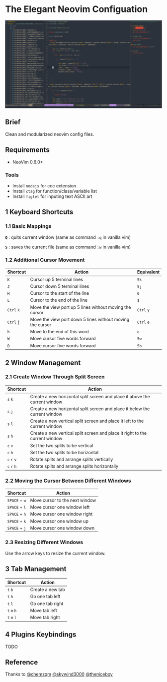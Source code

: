 # The Elegant Neovim Configuation

<center><img src="./demo.png"></center>

## Brief

Clean and modularized neovim config files.

## Requirements

- NeoVim 0.6.0+

### Tools

- Install `nodejs` for coc extension
- Install `ctag` for function/class/variable list
- Install `figlet` for inputing text ASCII art

## 1 Keyboard Shortcuts

### 1.1 Basic Mappings

**`Q`** : quits current window (same as command `:q` in vanilla vim)

**`S`** : saves the current file (same as command `:w` in vanilla vim)

### 1.2 Additional Cursor Movement

| Shortcut   | Action                                                    | Equivalent |
|------------|-----------------------------------------------------------|------------|
| `K`        | Cursor up 5 terminal lines                                | `5k`       |
| `J`        | Cursor down 5 terminal lines                              | `5j`       |
| `H`        | Cursor to the start of the line                           | `0`        |
| `L`        | Cursor to the end of the line                             | `$`        |
| `Ctrl` `k` | Move the view port up 5 lines without moving the cursor   | `Ctrl` `y` |
| `Ctrl` `j` | Move the view port down 5 lines without moving the cursor | `Ctrl` `e` |
| `h`        | Move to the end of this word                              | `e`        |
| `W`        | Move cursor five words forward                            | `5w`       |
| `B`        | Move cursor five words forward                            | `5b`       |

## 2 Window Management

### 2.1 Create Window Through Split Screen

| Shortcut    | Action                                                                      |
|-------------|-----------------------------------------------------------------------------|
| `s` `k`     | Create a new horizontal split screen and place it above the current window  |
| `s` `j`     | Create a new horizontal split screen and place it below the current window  |
| `s` `l`     | Create a new vertical split screen and place it left to the current window  |
| `s` `h`     | Create a new vertical split screen and place it right to the current window |
| `c` `v`     | Set the two splits to be vertical                                           |
| `c` `h`     | Set the two splits to be horizontal                                         |
| `c` `r` `v` | Rotate splits and arrange splits vertically                                 |
| `c` `r` `h` | Rotate splits and arrange splits horizontally                               |

### 2.2 Moving the Cursor Between Different Windows

| Shortcut      | Action                         |
|---------------|--------------------------------|
| `SPACE` + `w` | Move cursor to the next window |
| `SPACE` + `l` | Move cursor one window left    |
| `SPACE` + `h` | Move cursor one window right   |
| `SPACE` + `k` | Move cursor one window up      |
| `SPACE` + `j` | Move cursor one window down    |

### 2.3 Resizing Different Windows

Use the arrow keys to resize the current window.

## 3 Tab Management

| Shortcut    | Action           |
|-------------|------------------|
| `t` `b`     | Create a new tab |
| `t` `h`     | Go one tab left  |
| `t` `l`     | Go one tab right |
| `t` `m` `h` | Move tab left    |
| `t` `m` `l` | Move tab right   |

## 4 Plugins Keybindings

TODO

## Reference

Thanks to [@chemzqm](https://github.com/chemzqm/vimrc)
[@skywind3000](https://github.com/skywind3000/vim)
[@theniceboy](https://github.com/theniceboy/nvim)
